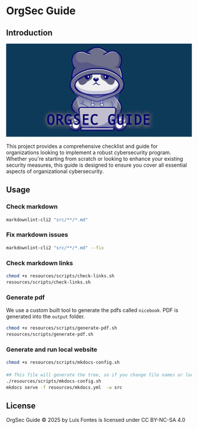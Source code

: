 # OrgSec Guide

## Introduction

![logo](src/images/banner.png)

This project provides a comprehensive checklist and guide for organizations looking to implement a robust cybersecurity program. Whether you're starting from scratch or looking to enhance your existing security measures, this guide is designed to ensure you cover all essential aspects of organizational cybersecurity.

## Usage

### Check markdown

```bash
markdownlint-cli2 "src/**/*.md"
```

### Fix markdown issues

```bash
markdownlint-cli2 "src/**/*.md" --fix
```

### Check markdown links

```bash
chmod +x resources/scripts/check-links.sh
resources/scripts/check-links.sh
```

### Generate pdf

We use a custom built tool to generate the pdfs called `nicebook`. PDF is generated into the `output` folder.

```bash
chmod +x resources/scripts/generate-pdf.sh
resources/scripts/generate-pdf.sh
```

### Generate and run local website

```bash
chmod +x resources/scripts/mkdocs-config.sh

## This file will generate the tree, so if you change file names or locations or add/remove files you may want to run this script again
./resources/scripts/mkdocs-config.sh
mkdocs serve -f resources/mkdocs.yml  -w src
```

## License

OrgSec Guide © 2025 by Luis Fontes is licensed under CC BY-NC-SA 4.0
